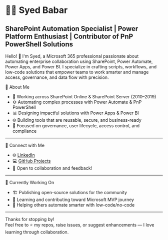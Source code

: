 # 👨‍💻 Syed Babar
## SharePoint Automation Specialist | Power Platform Enthusiast | Contributor of PnP PowerShell Solutions

Hello! 👋 I'm Syed, a Microsoft 365 professional passionate about automating enterprise collaboration using SharePoint, Power Automate, Power Apps, and Power BI.
I specialize in crafting scripts, workflows, and low-code solutions that empower teams to work smarter and manage access, governance, and data flow with precision.

🚀 About Me
- 💼 Working across SharePoint Online & SharePoint Server (2010–2019)
- ⚙️ Automating complex processes with Power Automate & PnP PowerShell
- 📊 Designing impactful solutions with Power Apps & Power BI
- 🌐 Building tools that are reusable, secure, and business-ready
- 🧩 Focused on governance, user lifecycle, access control, and compliance

---
🔗 Connect with Me
- 🌐 [LinkedIn](https://www.linkedin.com/in/syedbabar056)
- 💻 [GitHub Projects](https://github.com/Syedbabar056)
- 📩 Open to collaboration and feedback!
---
📌 Currently Working On
- 🏗 Publishing open-source solutions for the community  
- 🧠 Learning and contributing toward Microsoft MVP journey  
- 🤝 Helping others automate smarter with low-code/no-code
---

Thanks for stopping by!  
Feel free to ⭐️ my repos, raise issues, or suggest enhancements — I love learning through collaboration.

